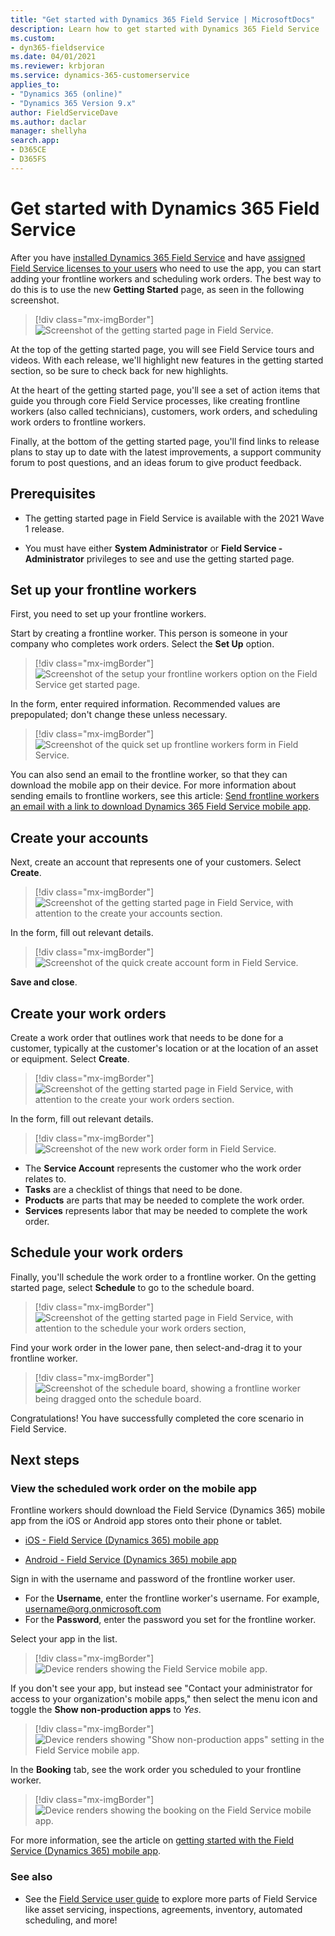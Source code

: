```yaml
---
title: "Get started with Dynamics 365 Field Service | MicrosoftDocs"
description: Learn how to get started with Dynamics 365 Field Service
ms.custom:
- dyn365-fieldservice
ms.date: 04/01/2021
ms.reviewer: krbjoran
ms.service: dynamics-365-customerservice
applies_to:
- "Dynamics 365 (online)"
- "Dynamics 365 Version 9.x"
author: FieldServiceDave
ms.author: daclar
manager: shellyha
search.app:
- D365CE
- D365FS
---
```


# Get started with Dynamics 365 Field Service

After you have [installed Dynamics 365 Field Service](install-field-service.md) and have [assigned Field Service licenses to your users](view-user-accounts-security-roles) who need to use the app, you can start adding your frontline workers and scheduling work orders. The best way to do this is to use the new **Getting Started** page, as seen in the following screenshot.

> [!div class="mx-imgBorder"]
> ![Screenshot of the getting started page in Field Service.](./media/gettingstarted1920.png)


At the top of the getting started page, you will see Field Service tours and videos. With each release, we'll highlight new features in the getting started section, so be sure to check back for new highlights.

At the heart of the getting started page, you'll see a set of action items that guide you through core Field Service processes, like creating frontline workers (also called technicians), customers, work orders, and scheduling work orders to frontline workers. 

Finally, at the bottom of the getting started page, you'll find links to release plans to stay up to date with the latest improvements, a support community forum to post questions, and an ideas forum to give product feedback.

## Prerequisites

- The getting started page in Field Service is available with the 2021 Wave 1 release.

- You must have either **System Administrator** or **Field Service - Administrator** privileges to see and use the getting started page.


## Set up your frontline workers

First, you need to set up your frontline workers.

Start by creating a frontline worker. This person is someone in your company who completes work orders. Select the **Set Up** option.

> [!div class="mx-imgBorder"]
> ![Screenshot of the setup your frontline workers option on the Field Service get started page.](./media/getstarted-flw1.png)

In the form, enter required information. Recommended values are prepopulated; don't change these unless necessary. 

> [!div class="mx-imgBorder"]
> ![Screenshot of the quick set up frontline workers form in Field Service.](./media/getstarted-flw2.png)

You can also send an email to the frontline worker, so that they can download the mobile app on their device. For more information about sending emails to frontline workers, see this article: [Send frontline workers an email with a link to download Dynamics 365 Field Service mobile app](frontline-worker-set-up-email-approval.md).

## Create your accounts

Next, create an account that represents one of your customers. Select **Create**.

> [!div class="mx-imgBorder"]
> ![Screenshot of the getting started page in Field Service, with attention to the create your accounts section.](./media/getstarted-account1.png)

In the form, fill out relevant details.

> [!div class="mx-imgBorder"]
> ![Screenshot of the quick create account form in Field Service.](./media/getstarted-account2.png)

**Save and close**.

## Create your work orders

Create a work order that outlines work that needs to be done for a customer, typically at the customer's location or at the location of an asset or equipment. Select **Create**.

> [!div class="mx-imgBorder"]
> ![Screenshot of the getting started page in Field Service, with attention to the create your work orders section.](./media/getstarted-wo1.png)

In the form, fill out relevant details. 

> [!div class="mx-imgBorder"]
> ![Screenshot of the new work order form in Field Service.](./media/getstarted-wo2.png)

- The **Service Account** represents the customer who the work order relates to. 
- **Tasks** are a checklist of things that need to be done.
- **Products** are parts that may be needed to complete the work order.
- **Services** represents labor that may be needed to complete the work order.

## Schedule your work orders

Finally, you'll schedule the work order to a frontline worker. On the getting started page, select **Schedule** to go to the schedule board.

> [!div class="mx-imgBorder"]
> ![Screenshot of the getting started page in Field Service, with attention to the schedule your work orders section,](./media/getstarted-schedule1.png)

Find your work order in the lower pane, then select-and-drag it to your frontline worker.

> [!div class="mx-imgBorder"]
> ![Screenshot of the schedule board, showing a frontline worker being dragged onto the schedule board.](./media/getstarted-schedule2.png)

Congratulations! You have successfully completed the core scenario in Field Service.

## Next steps 

### View the scheduled work order on the mobile app

Frontline workers should download the Field Service (Dynamics 365) mobile app from the iOS or Android app stores onto their phone or tablet. 

- [iOS - Field Service (Dynamics 365) mobile app](https://aka.ms/fsmobile-apple)

- [Android - Field Service (Dynamics 365) mobile app](https://aka.ms/fsmobile-google)

Sign in with the username and password of the frontline worker user.

- For the **Username**, enter the frontline worker's username. For example, username@org.onmicrosoft.com
- For the **Password**, enter the password you set for the frontline worker.

Select your app in the list.

> [!div class="mx-imgBorder"]
> ![Device renders showing the Field Service mobile app.](./media/quickstart-mobile-signin.png)

If you don't see your app, but instead see "Contact your administrator for access to your organization's mobile apps," then select the menu icon and toggle the **Show non-production apps** to _Yes_.

> [!div class="mx-imgBorder"]
> ![Device renders showing "Show non-production apps" setting in the Field Service mobile app.](./media/mobile-2020-error-contact-administrator-show-nonproduction-apps.png)

In the **Booking** tab, see the work order you scheduled to your frontline worker. 

> [!div class="mx-imgBorder"]
> ![Device renders showing the booking on the Field Service mobile app.](./media/quickstart-mobile-work-order.png)


For more information, see the article on [getting started with the Field Service (Dynamics 365) mobile app](mobile-power-app-get-started.md).

### See also

- See the [Field Service user guide](user-guide.md) to explore more parts of Field Service like asset servicing, inspections, agreements, inventory, automated scheduling, and more!











